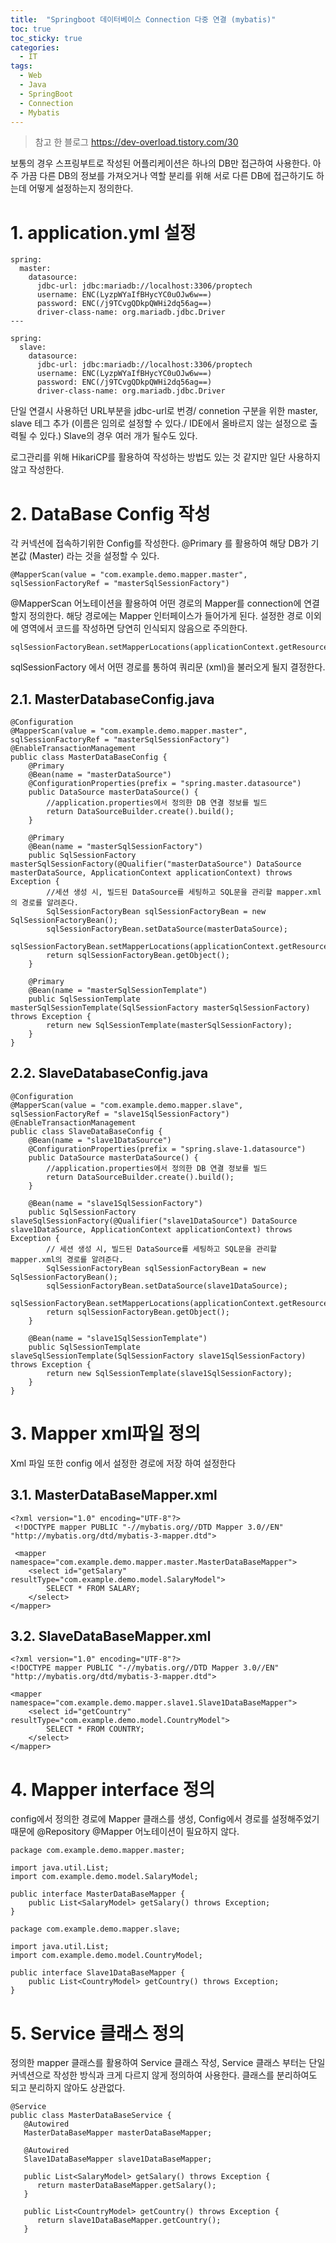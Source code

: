 ```yaml
---
title:  "Springboot 데이터베이스 Connection 다중 연결 (mybatis)"
toc: true
toc_sticky: true
categories:
  - IT
tags:  
  - Web
  - Java
  - SpringBoot
  - Connection
  - Mybatis
---
```


>참고 한 블로그
> https://dev-overload.tistory.com/30


보통의 경우 스프링부트로 작성된 어플리케이션은 하나의 DB만 접근하여 사용한다. 아주 가끔 다른 DB의 정보를 가져오거나 역할 분리를 위해 서로 다른 DB에 접근하기도 하는데 어떻게 설정하는지 정의한다. 

# 1. application.yml 설정
```
spring:
  master:
    datasource:
      jdbc-url: jdbc:mariadb://localhost:3306/proptech
      username: ENC(LyzpWYaIfBHycYC0uOJw6w==)
      password: ENC(/j9TCvgQDkpQWHi2dq56ag==)
      driver-class-name: org.mariadb.jdbc.Driver
---

spring:
  slave:
    datasource:
      jdbc-url: jdbc:mariadb://localhost:3306/proptech
      username: ENC(LyzpWYaIfBHycYC0uOJw6w==)
      password: ENC(/j9TCvgQDkpQWHi2dq56ag==)
      driver-class-name: org.mariadb.jdbc.Driver

```

단일 연결시 사용하던 URL부분을 jdbc-url로 번경/ connetion 구분을 위한 master, slave 테그 추가 (이름은 임의로 설정할 수 있다./ IDE에서 올바르지 않는 설정으로 출력될 수 있다.) Slave의 경우 여러 개가 될수도 있다.

로그관리를 위해 HikariCP를 활용하여 작성하는 방법도 있는 것 같지만 일단 사용하지 않고 작성한다.

# 2. DataBase Config 작성
각 커넥션에 접속하기위한 Config를 작성한다. @Primary 를 활용하여 해당 DB가 기본값 (Master) 라는 것을 설정할 수 있다.
```
@MapperScan(value = "com.example.demo.mapper.master", sqlSessionFactoryRef = "masterSqlSessionFactory")
```


@MapperScan 어노테이션을 활용하여 어떤 경로의 Mapper를 connection에 연결할지 정의한다. 해당 경로에는 Mapper 인터페이스가 들어가게 된다.
설정한 경로 이외에 영역에서 코드를 작성하면 당연히 인식되지 않음으로 주의한다.

```
sqlSessionFactoryBean.setMapperLocations(applicationContext.getResources("classpath:com/example/demo/mybatis/master/*.xml"));
```
sqlSessionFactory 에서 어떤 경로를 통하여 쿼리문 (xml)을 불러오게 될지 결정한다. 

## 2.1. MasterDatabaseConfig.java
```
@Configuration
@MapperScan(value = "com.example.demo.mapper.master", sqlSessionFactoryRef = "masterSqlSessionFactory")
@EnableTransactionManagement
public class MasterDataBaseConfig {
    @Primary
    @Bean(name = "masterDataSource")
    @ConfigurationProperties(prefix = "spring.master.datasource")
    public DataSource masterDataSource() {
        //application.properties에서 정의한 DB 연결 정보를 빌드
        return DataSourceBuilder.create().build();
    }

    @Primary
    @Bean(name = "masterSqlSessionFactory")
    public SqlSessionFactory masterSqlSessionFactory(@Qualifier("masterDataSource") DataSource masterDataSource, ApplicationContext applicationContext) throws Exception {
        //세션 생성 시, 빌드된 DataSource를 세팅하고 SQL문을 관리할 mapper.xml의 경로를 알려준다.
        SqlSessionFactoryBean sqlSessionFactoryBean = new SqlSessionFactoryBean();
        sqlSessionFactoryBean.setDataSource(masterDataSource);
        sqlSessionFactoryBean.setMapperLocations(applicationContext.getResources("classpath:com/example/demo/mybatis/master/*.xml"));
        return sqlSessionFactoryBean.getObject();
    }

    @Primary
    @Bean(name = "masterSqlSessionTemplate")
    public SqlSessionTemplate masterSqlSessionTemplate(SqlSessionFactory masterSqlSessionFactory) throws Exception {
        return new SqlSessionTemplate(masterSqlSessionFactory);
    }
}

```

## 2.2. SlaveDatabaseConfig.java
```
@Configuration
@MapperScan(value = "com.example.demo.mapper.slave", sqlSessionFactoryRef = "slave1SqlSessionFactory")
@EnableTransactionManagement
public class SlaveDataBaseConfig {
    @Bean(name = "slave1DataSource")
    @ConfigurationProperties(prefix = "spring.slave-1.datasource")
    public DataSource masterDataSource() {
        //application.properties에서 정의한 DB 연결 정보를 빌드 
        return DataSourceBuilder.create().build();
    }

    @Bean(name = "slave1SqlSessionFactory")
    public SqlSessionFactory slaveSqlSessionFactory(@Qualifier("slave1DataSource") DataSource slave1DataSource, ApplicationContext applicationContext) throws Exception {
        // 세션 생성 시, 빌드된 DataSource를 세팅하고 SQL문을 관리할 mapper.xml의 경로를 알려준다. 
        SqlSessionFactoryBean sqlSessionFactoryBean = new SqlSessionFactoryBean();
        sqlSessionFactoryBean.setDataSource(slave1DataSource);
        sqlSessionFactoryBean.setMapperLocations(applicationContext.getResources("classpath:com/example/demo/mybatis/slave1/*.xml"));
        return sqlSessionFactoryBean.getObject();
    }

    @Bean(name = "slave1SqlSessionTemplate")
    public SqlSessionTemplate slaveSqlSessionTemplate(SqlSessionFactory slave1SqlSessionFactory) throws Exception {
        return new SqlSessionTemplate(slave1SqlSessionFactory);
    }
}

```

# 3. Mapper xml파일 정의
Xml 파일 또한 config 에서 설정한 경로에 저장 하여 설정한다

## 3.1. MasterDataBaseMapper.xml
```
<?xml version="1.0" encoding="UTF-8"?>
 <!DOCTYPE mapper PUBLIC "-//mybatis.org//DTD Mapper 3.0//EN" "http://mybatis.org/dtd/mybatis-3-mapper.dtd"> 
 
 <mapper namespace="com.example.demo.mapper.master.MasterDataBaseMapper"> 
	<select id="getSalary" resultType="com.example.demo.model.SalaryModel">
		SELECT * FROM SALARY; 
	</select> 
</mapper>

```

## 3.2. SlaveDataBaseMapper.xml
```
<?xml version="1.0" encoding="UTF-8"?> 
<!DOCTYPE mapper PUBLIC "-//mybatis.org//DTD Mapper 3.0//EN" "http://mybatis.org/dtd/mybatis-3-mapper.dtd"> 

<mapper namespace="com.example.demo.mapper.slave1.Slave1DataBaseMapper">
	<select id="getCountry" resultType="com.example.demo.model.CountryModel">
		SELECT * FROM COUNTRY;
	</select>
</mapper>
```

# 4. Mapper interface 정의
config에서 정의한 경로에 Mapper 클래스를 생성, Config에서 경로를 설정해주었기 때문에  @Repository @Mapper 어노테이션이 필요하지 않다.
```
package com.example.demo.mapper.master;

import java.util.List;
import com.example.demo.model.SalaryModel;

public interface MasterDataBaseMapper {
    public List<SalaryModel> getSalary() throws Exception;
}

```

```
package com.example.demo.mapper.slave;

import java.util.List;
import com.example.demo.model.CountryModel;

public interface Slave1DataBaseMapper {
    public List<CountryModel> getCountry() throws Exception;
}

```



# 5. Service 클래스 정의

정의한 mapper 클래스를 활용하여 Service 클래스 작성, Service 클래스 부터는 단일 커넥션으로 작성한 방식과 크게 다르지 않게 정의하여 사용한다. 클래스를 분리하여도 되고 분리하지 않아도 상관없다. 
```
@Service
public class MasterDataBaseService {
   @Autowired
   MasterDataBaseMapper masterDataBaseMapper;

   @Autowired 
   Slave1DataBaseMapper slave1DataBaseMapper; 

   public List<SalaryModel> getSalary() throws Exception {
      return masterDataBaseMapper.getSalary();
   }

   public List<CountryModel> getCountry() throws Exception {
      return slave1DataBaseMapper.getCountry();
   }

```